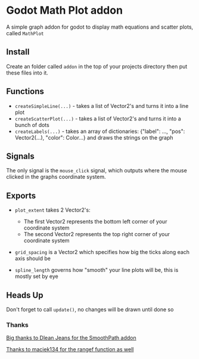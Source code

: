 # Godot Math Plot addon
A simple graph addon for godot to display math equations and scatter plots, called `MathPlot`

## Install
Create an folder called `addon` in the top of your projects directory then put these files into it.

## Functions
- `createSimpleLine(...)` - takes a list of Vector2's and turns it into a line plot
- `createScatterPlot(...)` - takes a list of Vector2's and turns it into a bunch of dots
- `createLabels(...)` - takes an array of dictionaries: {"label": ..., "pos": Vector2(...), "color": Color...} and draws the strings on the graph

## Signals
The only signal is the `mouse_click` signal, which outputs where the mouse clicked in the graphs coordinate system.

## Exports
- `plot_extent` takes 2 Vector2's:
  - The first Vector2 represents the bottom left corner of your coordinate system
  - The second Vector2 represents the top right corner of your coordinate system

- `grid_spacing` is a Vector2 which specifies how big the ticks along each axis should be

- `spline_length` governs how "smooth" your line plots will be, this is mostly set by eye

## Heads Up
Don't forget to call `update()`, no changes will be drawn until done so

### Thanks
[Big thanks to  Dlean Jeans for the SmoothPath addon](https://godotengine.org/qa/32506/how-to-draw-a-curve-in-2d)

[Thanks to maciek134 for the rangef function as well](https://github.com/godotengine/godot/issues/4164#issuecomment-488754325)

